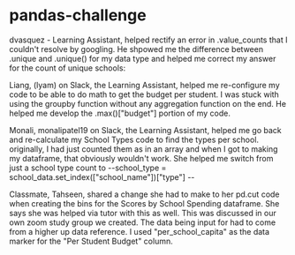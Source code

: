 # pandas-challenge
dvasquez - Learning Assistant, helped rectify an error in .value_counts that I couldn't resolve by googling. He shpowed me the difference between .unique and .unique() for my data type and helped me correct my answer for the count of unique schools: 

Liang, (lyam) on Slack, the Learning Assistant, helped me re-configure my code to be able to do math to get the budget per student. I was stuck with using the groupby function without any aggregation function on the end. He helped me develop the .max()["budget"] portion of my code.

Monali, monalipatel19 on Slack, the Learning Assistant, helped me go back and re-calculate my School Types code to find the types per school. originally, I had just counted them as in an array and when I got to making my dataframe, that obviously wouldn't work. She helped me switch from just a school type count to --school_type = school_data.set_index(["school_name"])["type"] --

Classmate, Tahseen, shared a change she had to make to her pd.cut code when creating the bins for the Scores by School Spending dataframe. She says she was helped via tutor with this as well. This was discussed in our own zoom study group we created. The data being input for had to come from a higher up data reference. I used "per_school_capita" as the data marker for the "Per Student Budget" column.